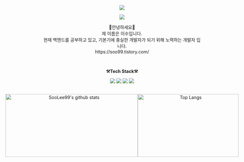 <p align="center">
  <img src="https://capsule-render.vercel.app/api?type=waving&color=auto&height=300&section=header&text=Welcome&fontSize=90&animation=fadeIn&fontAlignY=38&desc=SooLee99's%20GitHub%20Profile&descAlignY=51&descAlign=62">
</p>

<p align="center">
   <a href="https://hits.seeyoufarm.com"> 
     <img src="https://hits.seeyoufarm.com/api/count/incr/badge.svg?url=https%3A%2F%2Fgithub.com%2FSooLee99%2Fhit-counter&count_bg=%2379C83D&title_bg=%23555555&icon=&icon_color=%23E7E7E7&title=hits&edge_flat=false"/>
   </a>
</p>

<p align="center">
  👐안녕하세요👐<br>
  제 이름은 이수입니다.<br> 
  현재 백엔드를 공부하고 있고, 기본기에 충실한 개발자가 되기 위해 노력하는 개발자 입니다.<br>
  https://soo99.tistory.com/
</p>

<br>

<p align="center">
  <strong>⚒️Tech Stack⚒️</strong><br>
</p>

<p align="center">
  <img src="https://img.shields.io/badge/JAVA-007396?style=for-the-badge&logo=java&logoColor=white"> 
  <img src="https://img.shields.io/badge/SpringBoot-6DB33F?style=for-the-badge&logo=SpringBoot&logoColor=white">
  <img src="https://img.shields.io/badge/mysql-4479A1?style=for-the-badge&logo=mysql&logoColor=white">
  <img src="https://img.shields.io/badge/AWS-232F3E?style=for-the-badge&logo=Amazon AWS&logoColor=white"> 
</p>

<br>

<div align="center" style="display: flex; flex-direction: row; justify-content: center;">

  <img src="https://github-readme-stats.vercel.app/api?username=SooLee99&show_icons=true" alt="SooLee99's github stats" style="width: 420px; height: 200px;" />

  <img src="https://github-readme-stats.vercel.app/api/top-langs/?username=bestinwoo&layout=compact" alt="Top Langs" style="width: 320px; height: 200px;" />

</div>



